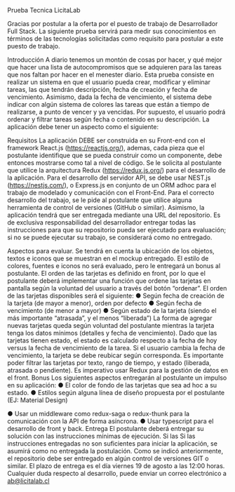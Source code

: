 Prueba Tecnica LicitaLab

Gracias por postular a la oferta por el puesto de trabajo de Desarrollador Full Stack.
La siguiente prueba servirá para medir sus conocimientos en términos de las tecnologías
solicitadas como requisito para postular a este puesto de trabajo.

Introducción
A diario tenemos un montón de cosas por hacer, y qué mejor que hacer una lista de
autocompromisos que se adquieren para las tareas que nos faltan por hacer en el menester
diario.
Esta prueba consiste en realizar un sistema en que el usuario pueda crear, modificar y
eliminar tareas, las que tendrán descripción, fecha de creación y fecha de vencimiento.
Asimismo, dada la fecha de vencimiento, el sistema debe indicar con algún sistema de
colores las tareas que están a tiempo de realizarse, a punto de vencer y ya vencidas. Por
supuesto, el usuario podrá ordenar y filtrar tareas según fecha o contenido en su
descripción.
La aplicación debe tener un aspecto como el siguiente:

Requisitos
La aplicación DEBE ser construida en su Front-end con el framework React.js
(https://reactjs.org/), ademas, cada pieza que el postulante identifique que se pueda
construir como un componente, debe entonces mostrarse como tal a nivel de código. Se le
solicita al postulante que utilice la arquitectura Redux (https://redux.js.org/) para el desarrollo
de la aplicación.
Para el desarrollo del servidor API, se debe usar NEST.js (https://nestjs.com/), o Express.js
en conjunto de un ORM adhoc para el trabajo de modelado y comunicación con el
Front-End.
Para el correcto desarrollo del trabajo, se le pide al postulante que utilice alguna
herramienta de control de versiones (GitHub o similar). Asimismo, la aplicación tendrá que
ser entregada mediante una URL del repositorio. Es de exclusiva responsabilidad del
desarrollador entregar todas las instrucciones para que su repositorio pueda ser
ejecutado para evaluación; si no se puede ejecutar su trabajo, se considerará como no
entregado.

Aspectos para evaluar.
Se tendrá en cuenta la ubicación de los objetos, textos e iconos que se muestran en el
mockup entregado. El estilo de colores, fuentes e iconos no será evaluado, pero le
entregará un bonus al postulante.
El orden de las tarjetas es definido en front, por lo que el postulante deberá implementar
una función que ordene las tarjetas en pantalla según la voluntad del usuario a través del
botón “ordenar”. El orden de las tarjetas disponibles será el siguiente:
● Según fecha de creación de la tarjeta (de mayor a menor), orden por defecto
● Según fecha de vencimiento (de menor a mayor)
● Según estado de la tarjeta (siendo el más importante “atrasada”, y el menos
“liberada”)
La forma de agregar nuevas tarjetas queda según voluntad del postulante mientras la tarjeta
tenga los datos mínimos (detalles y fecha de vencimiento).
Dado que las tarjetas tienen estado, el estado es calculado respecto a la fecha de hoy
versus la fecha de vencimiento de la tarea.
Si el usuario cambia la fecha de vencimiento, la tarjeta se debe reubicar según corresponda.
Es importante poder filtrar las tarjetas por texto, rango de tiempo, y estado (liberada,
atrasada o pendiente).
Es imperativo usar Redux para la gestión de datos en el front.
Bonus
Los siguientes aspectos entregarán al postulante un impulso en su aplicación:
● El color de fondo de las tarjetas que sea ad hoc a su estado.
● Estilos según alguna línea de diseño propuesta por el postulante (EJ: Material
Design)

● Usar un middleware como redux-saga o redux-thunk para la comunicación con la
API de forma asíncrona.
● Usar typescript para el desarrollo de front y back.
Entrega
El postulante deberá entregar su solución con las instrucciones mínimas de ejecución. Si las
Si las instrucciones entregadas no son suficientes para iniciar la aplicación, se asumirá
como no entregada la postulación.
Como se indicó anteriormente, el repositorio debe ser entregado en algún control de
versiones GIT o similar.
El plazo de entrega es el día viernes 19 de agosto a las 12:00 horas.
Cualquier duda respecto al desarrollo, puede enviar un correo electrónico a ab@licitalab.cl